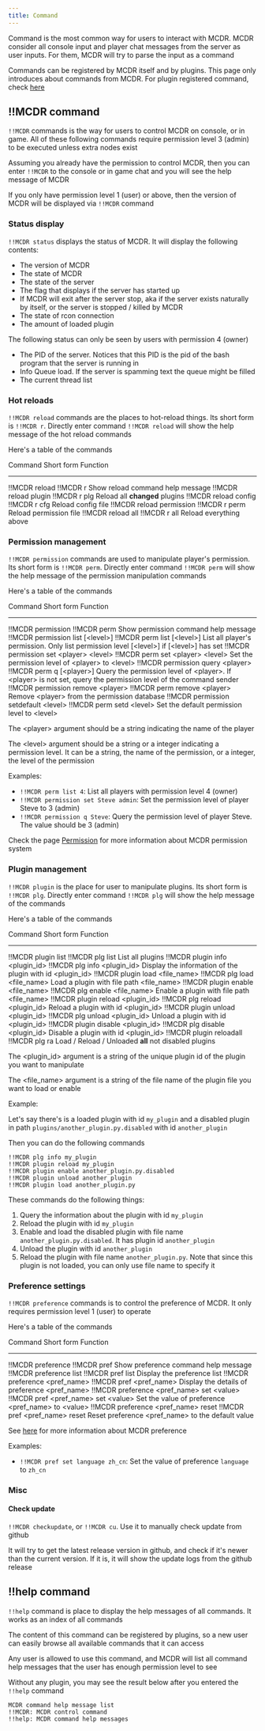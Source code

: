 ```yaml
---
title: Command
---
```


Command is the most common way for users to interact with MCDR. MCDR
consider all console input and player chat messages from the server as
user inputs. For them, MCDR will try to parse the input as a command

Commands can be registered by MCDR itself and by plugins. This page only
introduces about commands from MCDR. For plugin registered command,
check [here](plugin_dev/command.html)

## !!MCDR command

`!!MCDR` commands is the way for users to control MCDR on console, or in
game. All of these following commands require permission level 3 (admin)
to be executed unless extra nodes exist

Assuming you already have the permission to control MCDR, then you can
enter `!!MCDR` to the console or in game chat and you will see the help
message of MCDR

If you only have permission level 1 (user) or above, then the version of
MCDR will be displayed via `!!MCDR` command

### Status display

`!!MCDR status` displays the status of MCDR. It will display the
following contents:

-   The version of MCDR
-   The state of MCDR
-   The state of the server
-   The flag that displays if the server has started up
-   If MCDR will exit after the server stop, aka if the server exists
    naturally by itself, or the server is stopped / killed by MCDR
-   The state of rcon connection
-   The amount of loaded plugin

The following status can only be seen by users with permission 4 (owner)

-   The PID of the server. Notices that this PID is the pid of the bash
    program that the server is running in
-   Info Queue load. If the server is spamming text the queue might be
    filled
-   The current thread list

### Hot reloads

`!!MCDR reload` commands are the places to hot-reload things. Its short
form is `!!MCDR r`. Directly enter command `!!MCDR reload` will show the
help message of the hot reload commands

Here\'s a table of the commands

  Command                    Short form      Function
  -------------------------- --------------- ----------------------------------
  !!MCDR reload              !!MCDR r        Show reload command help message
  !!MCDR reload plugin       !!MCDR r plg    Reload all **changed** plugins
  !!MCDR reload config       !!MCDR r cfg    Reload config file
  !!MCDR reload permission   !!MCDR r perm   Reload permission file
  !!MCDR reload all          !!MCDR r all    Reload everything above

### Permission management

`!!MCDR permission` commands are used to manipulate player\'s
permission. Its short form is `!!MCDR perm`. Directly enter command
`!!MCDR perm` will show the help message of the permission manipulation
commands

Here\'s a table of the commands

  Command                                      Short form                             Function
  -------------------------------------------- -------------------------------------- ----------------------------------------------------------------------------------------------------------------------
  !!MCDR permission                            !!MCDR perm                            Show permission command help message
  !!MCDR permission list \[\<level\>\]         !!MCDR perm list \[\<level\>\]         List all player\'s permission. Only list permission level \[\<level\>\] if \[\<level\>\] has set
  !!MCDR permission set \<player\> \<level\>   !!MCDR perm set \<player\> \<level\>   Set the permission level of \<player\> to \<level\>
  !!MCDR permission query \<player\>           !!MCDR perm q \[\<player\>\]           Query the permission level of \<player\>. If \<player\> is not set, query the permission level of the command sender
  !!MCDR permission remove \<player\>          !!MCDR perm remove \<player\>          Remove \<player\> from the permission database
  !!MCDR permission setdefault \<level\>       !!MCDR perm setd \<level\>             Set the default permission level to \<level\>

The \<player\> argument should be a string indicating the name of the
player

The \<level\> argument should be a string or a integer indicating a
permission level. It can be a string, the name of the permission, or a
integer, the level of the permission

Examples:

-   `!!MCDR perm list 4`: List all players with permission level 4
    (owner)
-   `!!MCDR permission set Steve admin`: Set the permission level of
    player Steve to 3 (admin)
-   `!!MCDR permission q Steve`: Query the permission level of player
    Steve. The value should be 3 (admin)

Check the page [Permission](permission.html) for more information about
MCDR permission system

### Plugin management

`!!MCDR plugin` is the place for user to manipulate plugins. Its short
form is `!!MCDR plg`. Directly enter command `!!MCDR plg` will show the
help message of the commands

Here\'s a table of the commands

  Command                               Short form                         Function
  ------------------------------------- ---------------------------------- -------------------------------------------------------------
  !!MCDR plugin list                    !!MCDR plg list                    List all plugins
  !!MCDR plugin info \<plugin_id\>      !!MCDR plg info \<plugin_id\>      Display the information of the plugin with id \<plugin_id\>
  !!MCDR plugin load \<file_name\>      !!MCDR plg load \<file_name\>      Load a plugin with file path \<file_name\>
  !!MCDR plugin enable \<file_name\>    !!MCDR plg enable \<file_name\>    Enable a plugin with file path \<file_name\>
  !!MCDR plugin reload \<plugin_id\>    !!MCDR plg reload \<plugin_id\>    Reload a plugin with id \<plugin_id\>
  !!MCDR plugin unload \<plugin_id\>    !!MCDR plg unload \<plugin_id\>    Unload a plugin with id \<plugin_id\>
  !!MCDR plugin disable \<plugin_id\>   !!MCDR plg disable \<plugin_id\>   Disable a plugin with id \<plugin_id\>
  !!MCDR plugin reloadall               !!MCDR plg ra                      Load / Reload / Unloaded **all** not disabled plugins

The \<plugin_id\> argument is a string of the unique plugin id of the
plugin you want to manipulate

The \<file_name\> argument is a string of the file name of the plugin
file you want to load or enable

Example:

Let\'s say there\'s is a loaded plugin with id `my_plugin` and a
disabled plugin in path `plugins/another_plugin.py.disabled` with id
`another_plugin`

Then you can do the following commands

``` 
!!MCDR plg info my_plugin
!!MCDR plugin reload my_plugin
!!MCDR plugin enable another_plugin.py.disabled
!!MCDR plugin unload another_plugin
!!MCDR plugin load another_plugin.py
```

These commands do the following things:

1.  Query the information about the plugin with id `my_plugin`
2.  Reload the plugin with id `my_plugin`
3.  Enable and load the disabled plugin with file name
    `another_plugin.py.disabled`. It has plugin id `another_plugin`
4.  Unload the plugin with id `another_plugin`
5.  Reload the plugin with file name `another_plugin.py`. Note that
    since this plugin is not loaded, you can only use file name to
    specify it

### Preference settings

`!!MCDR preference` commands is to control the preference of MCDR. It
only requires permission level 1 (user) to operate

Here\'s a table of the commands

  Command                                         Short form                                Function
  ----------------------------------------------- ----------------------------------------- --------------------------------------------------------
  !!MCDR preference                               !!MCDR pref                               Show preference command help message
  !!MCDR preference list                          !!MCDR pref list                          Display the preference list
  !!MCDR preference \<pref_name\>                 !!MCDR pref \<pref_name\>                 Display the details of preference \<pref_name\>
  !!MCDR preference \<pref_name\> set \<value\>   !!MCDR pref \<pref_name\> set \<value\>   Set the value of preference \<pref_name\> to \<value\>
  !!MCDR preference \<pref_name\> reset           !!MCDR pref \<pref_name\> reset           Reset preference \<pref_name\> to the default value

See [here](preference.html) for more information about MCDR preference

Examples:

-   `!!MCDR pref set language zh_cn`: Set the value of preference
    `language` to `zh_cn`

### Misc

#### Check update

`!!MCDR checkupdate`, or `!!MCDR cu`. Use it to manually check update
from github

It will try to get the latest release version in github, and check if
it\'s newer than the current version. If it is, it will show the update
logs from the github release

## !!help command

`!!help` command is place to display the help messages of all commands.
It works as an index of all commands

The content of this command can be registered by plugins, so a new user
can easily browse all available commands that it can access

Any user is allowed to use this command, and MCDR will list all command
help messages that the user has enough permission level to see

Without any plugin, you may see the result below after you entered the
`!!help` command

``` 
MCDR command help message list
!!MCDR: MCDR control command
!!help: MCDR command help messages
```
